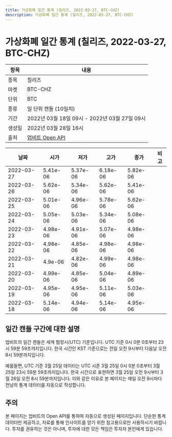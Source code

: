 ```yaml
---
title: 가상화폐 일간 통계 (칠리즈, 2022-03-27, BTC-CHZ)
description: 가상화폐 일간 통계 (칠리즈, 2022-03-27, BTC-CHZ)
---
```


가상화폐 일간 통계 (칠리즈, 2022-03-27, BTC-CHZ)
===

|항목|내용|
|--|--|
|종목|칠리즈|
|마켓|BTC-CHZ|
|단위|BTC|
|종류|일 단위 캔들 (10일치)|
|기간|2022년 03월 18일 09시 - 2022년 03월 27일 09시|
|생성일|2022년 03월 28일 16시|
|출처|[업비트 Open API](https://docs.upbit.com)|


|날짜|시가|저가|고가|종가|비고|
|--|--|--|--|--|--|
|2022-03-27|5.41e-06|5.37e-06|6.18e-06|5.82e-06|    |
|2022-03-26|5.62e-06|5.34e-06|5.62e-06|5.41e-06|    |
|2022-03-25|5.01e-06|4.96e-06|5.78e-06|5.62e-06|    |
|2022-03-24|5.05e-06|5.03e-06|5.34e-06|5.08e-06|    |
|2022-03-23|4.98e-06|4.91e-06|5.07e-06|4.98e-06|    |
|2022-03-22|4.98e-06|4.85e-06|4.98e-06|4.98e-06|    |
|2022-03-21|4.9e-06|4.82e-06|4.99e-06|4.98e-06|    |
|2022-03-20|4.99e-06|4.85e-06|5.04e-06|4.89e-06|    |
|2022-03-19|4.95e-06|4.95e-06|5.11e-06|5.03e-06|    |
|2022-03-18|5.14e-06|4.94e-06|5.14e-06|4.95e-06|    |


일간 캔들 구간에 대한 설명
---


업비트의 일간 캔들은 세계 협정시(UTC) 기준입니다. 
UTC 기준 0시 0분 0초부터 23시 59분 59초까지입니다. 
한국 시간인 KST 기준으로는 전일 오전 9시부터 다음날 오전 8시 59분까지입니다. 


예를들면, UTC 기준 3월 25일 데이터는 UTC 시준 3월 25일 0시 0분 0초부터 3월 25일 23시 59분 59초까지입니다. 
한국 시간으로 표현하면 3월 25일 오전 9시부터 3월 26일 오전 8시 59분까지입니다. 
이와 같은 이유로 본 페이지는 매일 오전 9시마다 전날의 통계 데이터를 자동으로 작성합니다. 


주의
---


본 페이지는 업비트의 Open API를 통하여 자동으로 생성된 페이지입니다. 
단순한 통계 데이터만 제공하고, 자료를 통해 인사이트를 얻기 위한 참고용으로만 사용하시기 바랍니다. 
투자를 권유하는 것은 아니며, 투자에 대한 모든 책임은 투자자 본인에게 있습니다. 
